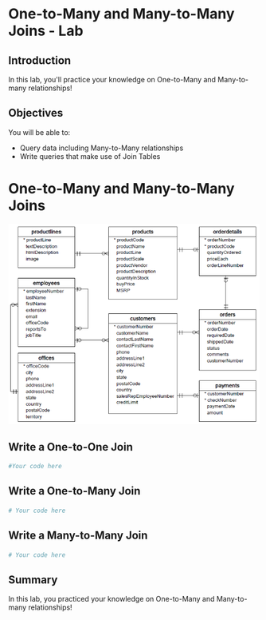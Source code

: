
# One-to-Many and Many-to-Many Joins - Lab

## Introduction

In this lab, you'll practice your knowledge on One-to-Many and Many-to-many relationships!

## Objectives

You will be able to:
- Query data including Many-to-Many relationships
- Write queries that make use of Join Tables

# One-to-Many and Many-to-Many Joins
<img src='Database-Schema.png' width=550>

## Write a One-to-One Join


```python
#Your code here
```

## Write a One-to-Many Join


```python
# Your code here
```

## Write a Many-to-Many Join


```python
# Your code here
```

## Summary

In this lab, you practiced your knowledge on One-to-Many and Many-to-many relationships!
